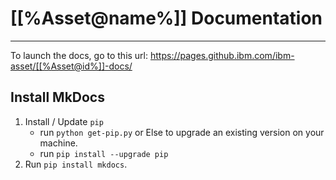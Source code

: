 # [[%Asset@name%]] Documentation
---

To launch the docs, go to this url:
https://pages.github.ibm.com/ibm-asset/[[%Asset@id%]]-docs/

## Install MkDocs

1. Install / Update `pip`
   - run `python get-pip.py` or
   Else to upgrade an existing version on your machine.
   - run `pip install --upgrade pip` 
2. Run `pip install mkdocs`.


